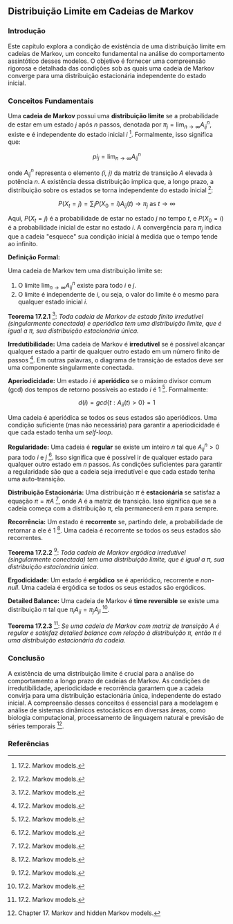 ## Distribuição Limite em Cadeias de Markov

### Introdução
Este capítulo explora a condição de existência de uma distribuição limite em cadeias de Markov, um conceito fundamental na análise do comportamento assintótico desses modelos. O objetivo é fornecer uma compreensão rigorosa e detalhada das condições sob as quais uma cadeia de Markov converge para uma distribuição estacionária independente do estado inicial.

### Conceitos Fundamentais
Uma **cadeia de Markov** possui uma **distribuição limite** se a probabilidade de estar em um estado *j* após *n* passos, denotada por $\pi_j = \lim_{n \to \infty} A_{ij}^n$, existe e é independente do estado inicial *i* [^598]. Formalmente, isso significa que:

$$pi_j = \lim_{n \to \infty} A_{ij}^n$$

onde $A_{ij}^n$ representa o elemento *(i, j)* da matriz de transição *A* elevada à potência *n*. A existência dessa distribuição implica que, a longo prazo, a distribuição sobre os estados se torna independente do estado inicial [^598]:

$$P(X_t = j) = \sum_i P(X_0 = i) A_{ij}(t) \to \pi_j \text{ as } t \to \infty$$

Aqui, $P(X_t = j)$ é a probabilidade de estar no estado *j* no tempo *t*, e $P(X_0 = i)$ é a probabilidade inicial de estar no estado *i*. A convergência para $\pi_j$ indica que a cadeia "esquece" sua condição inicial à medida que o tempo tende ao infinito.

**Definição Formal:**

Uma cadeia de Markov tem uma distribuição limite se:

1.  O limite $\lim_{n \to \infty} A_{ij}^n$ existe para todo *i* e *j*.
2.  O limite é independente de *i*, ou seja, o valor do limite é o mesmo para qualquer estado inicial *i*.

**Teorema 17.2.1** [^598]: *Toda cadeia de Markov de estado finito irredutível (singularmente conectada) e aperiódica tem uma distribuição limite, que é igual a π, sua distribuição estacionária única.*

**Irredutibilidade:** Uma cadeia de Markov é **irredutível** se é possível alcançar qualquer estado a partir de qualquer outro estado em um número finito de passos [^598]. Em outras palavras, o diagrama de transição de estados deve ser uma componente singularmente conectada.

**Aperiodicidade:** Um estado *i* é **aperiódico** se o máximo divisor comum (gcd) dos tempos de retorno possíveis ao estado *i* é 1 [^598]. Formalmente:

$$d(i) = gcd\{t : A_{ii}(t) > 0\} = 1$$

Uma cadeia é aperiódica se todos os seus estados são aperiódicos. Uma condição suficiente (mas não necessária) para garantir a aperiodicidade é que cada estado tenha um *self-loop*.

**Regularidade:** Uma cadeia é **regular** se existe um inteiro *n* tal que $A_{ij}^n > 0$ para todo *i* e *j* [^598]. Isso significa que é possível ir de qualquer estado para qualquer outro estado em *n* passos. As condições suficientes para garantir a regularidade são que a cadeia seja irredutível e que cada estado tenha uma auto-transição.

**Distribuição Estacionária:** Uma distribuição $\pi$ é **estacionária** se satisfaz a equação $\pi = \pi A$ [^597], onde *A* é a matriz de transição. Isso significa que se a cadeia começa com a distribuição $\pi$, ela permanecerá em $\pi$ para sempre.

**Recorrência:** Um estado é **recorrente** se, partindo dele, a probabilidade de retornar a ele é 1 [^599]. Uma cadeia é recorrente se todos os seus estados são recorrentes.

**Teorema 17.2.2** [^599]: *Toda cadeia de Markov ergódica irredutível (singularmente conectada) tem uma distribuição limite, que é igual a π, sua distribuição estacionária única.*

**Ergodicidade:** Um estado é **ergódico** se é aperiódico, recorrente e *non-null*. Uma cadeia é ergódica se todos os seus estados são ergódicos.

**Detailed Balance:** Uma cadeia de Markov é **time reversible** se existe uma distribuição $\pi$ tal que $\pi_i A_{ij} = \pi_j A_{ji}$ [^599].

**Teorema 17.2.3** [^599]: *Se uma cadeia de Markov com matriz de transição A é regular e satisfaz detailed balance com relação à distribuição π, então π é uma distribuição estacionária da cadeia.*

### Conclusão
A existência de uma distribuição limite é crucial para a análise do comportamento a longo prazo de cadeias de Markov. As condições de irredutibilidade, aperiodicidade e recorrência garantem que a cadeia convirja para uma distribuição estacionária única, independente do estado inicial. A compreensão desses conceitos é essencial para a modelagem e análise de sistemas dinâmicos estocásticos em diversas áreas, como biologia computacional, processamento de linguagem natural e previsão de séries temporais [^589].

### Referências
[^589]: Chapter 17. Markov and hidden Markov models.
[^597]: 17.2. Markov models.
[^598]: 17.2. Markov models.
[^599]: 17.2. Markov models.
<!-- END -->